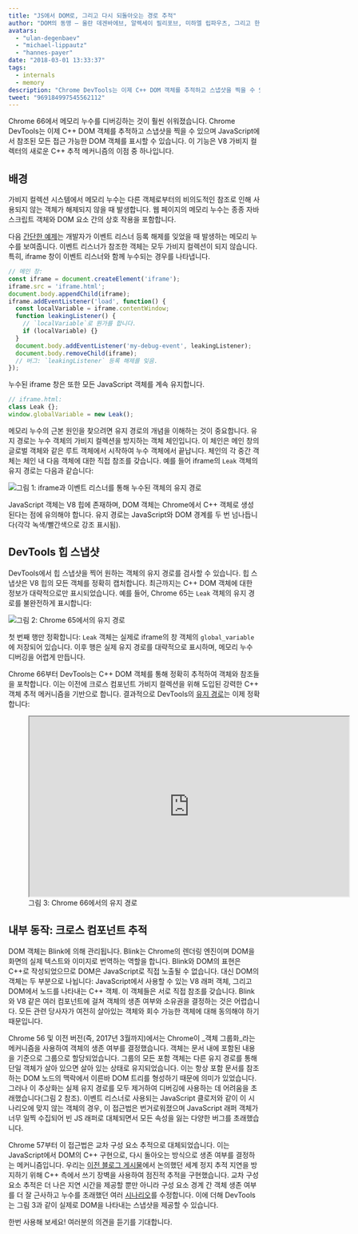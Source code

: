 ```yaml
---
title: "JS에서 DOM로, 그리고 다시 되돌아오는 경로 추적"
author: "DOM의 동맹 — 울란 데겐바에브, 알렉세이 필리포브, 미하엘 립파우츠, 그리고 한네스 페이어"
avatars: 
  - "ulan-degenbaev"
  - "michael-lippautz"
  - "hannes-payer"
date: "2018-03-01 13:33:37"
tags: 
  - internals
  - memory
description: "Chrome DevTools는 이제 C++ DOM 객체를 추적하고 스냅샷을 찍을 수 있으며 JavaScript에서 참조된 모든 접근 가능한 DOM 객체를 표시할 수 있습니다."
tweet: "969184997545562112"
---
```

Chrome 66에서 메모리 누수를 디버깅하는 것이 훨씬 쉬워졌습니다. Chrome DevTools는 이제 C++ DOM 객체를 추적하고 스냅샷을 찍을 수 있으며 JavaScript에서 참조된 모든 접근 가능한 DOM 객체를 표시할 수 있습니다. 이 기능은 V8 가비지 컬렉터의 새로운 C++ 추적 메커니즘의 이점 중 하나입니다.

<!--truncate-->
## 배경

가비지 컬렉션 시스템에서 메모리 누수는 다른 객체로부터의 비의도적인 참조로 인해 사용되지 않는 객체가 해제되지 않을 때 발생합니다. 웹 페이지의 메모리 누수는 종종 자바스크립트 객체와 DOM 요소 간의 상호 작용을 포함합니다.

다음 [간단한 예제](https://ulan.github.io/misc/leak.html)는 개발자가 이벤트 리스너 등록 해제를 잊었을 때 발생하는 메모리 누수를 보여줍니다. 이벤트 리스너가 참조한 객체는 모두 가비지 컬렉션이 되지 않습니다. 특히, iframe 창이 이벤트 리스너와 함께 누수되는 경우를 나타냅니다.

```js
// 메인 창:
const iframe = document.createElement('iframe');
iframe.src = 'iframe.html';
document.body.appendChild(iframe);
iframe.addEventListener('load', function() {
  const localVariable = iframe.contentWindow;
  function leakingListener() {
    // `localVariable`로 뭔가를 합니다.
    if (localVariable) {}
  }
  document.body.addEventListener('my-debug-event', leakingListener);
  document.body.removeChild(iframe);
  // 버그: `leakingListener` 등록 해제를 잊음.
});
```

누수된 iframe 창은 또한 모든 JavaScript 객체를 계속 유지합니다.

```js
// iframe.html:
class Leak {};
window.globalVariable = new Leak();
```

메모리 누수의 근본 원인을 찾으려면 유지 경로의 개념을 이해하는 것이 중요합니다. 유지 경로는 누수 객체의 가비지 컬렉션을 방지하는 객체 체인입니다. 이 체인은 메인 창의 글로벌 객체와 같은 루트 객체에서 시작하여 누수 객체에서 끝납니다. 체인의 각 중간 객체는 체인 내 다음 객체에 대한 직접 참조를 갖습니다. 예를 들어 iframe의 `Leak` 객체의 유지 경로는 다음과 같습니다:

![그림 1: `iframe`과 이벤트 리스너를 통해 누수된 객체의 유지 경로](/_img/tracing-js-dom/retaining-path.svg)

JavaScript 객체는 V8 힙에 존재하며, DOM 객체는 Chrome에서 C++ 객체로 생성된다는 점에 유의해야 합니다. 유지 경로는 JavaScript와 DOM 경계를 두 번 넘나듭니다(각각 녹색/빨간색으로 강조 표시됨).

## DevTools 힙 스냅샷

DevTools에서 힙 스냅샷을 찍어 원하는 객체의 유지 경로를 검사할 수 있습니다. 힙 스냅샷은 V8 힙의 모든 객체를 정확히 캡처합니다. 최근까지는 C++ DOM 객체에 대한 정보가 대략적으로만 표시되었습니다. 예를 들어, Chrome 65는 `Leak` 객체의 유지 경로를 불완전하게 표시합니다:

![그림 2: Chrome 65에서의 유지 경로](/_img/tracing-js-dom/chrome-65.png)

첫 번째 행만 정확합니다: `Leak` 객체는 실제로 iframe의 창 객체의 `global_variable`에 저장되어 있습니다. 이후 행은 실제 유지 경로를 대략적으로 표시하며, 메모리 누수 디버깅을 어렵게 만듭니다.

Chrome 66부터 DevTools는 C++ DOM 객체를 통해 정확히 추적하여 객체와 참조들을 포착합니다. 이는 이전에 크로스 컴포넌트 가비지 컬렉션을 위해 도입된 강력한 C++ 객체 추적 메커니즘을 기반으로 합니다. 결과적으로 DevTools의 [유지 경로](https://www.youtube.com/watch?v=ixadA7DFCx8)는 이제 정확합니다:

<figure>
  <div class="video video-16:9">
    <iframe src="https://www.youtube.com/embed/ixadA7DFCx8" width="640" height="360" loading="lazy"></iframe>
  </div>
  <figcaption>그림 3: Chrome 66에서의 유지 경로</figcaption>
</figure>

## 내부 동작: 크로스 컴포넌트 추적

DOM 객체는 Blink에 의해 관리됩니다. Blink는 Chrome의 렌더링 엔진이며 DOM을 화면의 실제 텍스트와 이미지로 번역하는 역할을 합니다. Blink와 DOM의 표현은 C++로 작성되었으므로 DOM은 JavaScript로 직접 노출될 수 없습니다. 대신 DOM의 객체는 두 부분으로 나뉩니다: JavaScript에서 사용할 수 있는 V8 래퍼 객체, 그리고 DOM에서 노드를 나타내는 C++ 객체. 이 객체들은 서로 직접 참조를 갖습니다. Blink와 V8 같은 여러 컴포넌트에 걸쳐 객체의 생존 여부와 소유권을 결정하는 것은 어렵습니다. 모든 관련 당사자가 여전히 살아있는 객체와 회수 가능한 객체에 대해 동의해야 하기 때문입니다.

Chrome 56 및 이전 버전(즉, 2017년 3월까지)에서는 Chrome이 _객체 그룹화_라는 메커니즘을 사용하여 객체의 생존 여부를 결정했습니다. 객체는 문서 내에 포함된 내용을 기준으로 그룹으로 할당되었습니다. 그룹의 모든 포함 객체는 다른 유지 경로를 통해 단일 객체가 살아 있으면 살아 있는 상태로 유지되었습니다. 이는 항상 포함 문서를 참조하는 DOM 노드의 맥락에서 이른바 DOM 트리를 형성하기 때문에 의미가 있었습니다. 그러나 이 추상화는 실제 유지 경로를 모두 제거하여 디버깅에 사용하는 데 어려움을 초래했습니다(그림 2 참조). 이벤트 리스너로 사용되는 JavaScript 클로저와 같이 이 시나리오에 맞지 않는 객체의 경우, 이 접근법은 번거로워졌으며 JavaScript 래퍼 객체가 너무 일찍 수집되어 빈 JS 래퍼로 대체되면서 모든 속성을 잃는 다양한 버그를 초래했습니다.

Chrome 57부터 이 접근법은 교차 구성 요소 추적으로 대체되었습니다. 이는 JavaScript에서 DOM의 C++ 구현으로, 다시 돌아오는 방식으로 생존 여부를 결정하는 메커니즘입니다. 우리는 [이전 블로그 게시물](/blog/orinoco-parallel-scavenger)에서 논의했던 세계 정지 추적 지연을 방지하기 위해 C++ 측에서 쓰기 장벽을 사용하여 점진적 추적을 구현했습니다. 교차 구성 요소 추적은 더 나은 지연 시간을 제공할 뿐만 아니라 구성 요소 경계 간 객체 생존 여부를 더 잘 근사하고 누수를 초래했던 여러 [시나리오](https://bugs.chromium.org/p/chromium/issues/detail?id=501866)를 수정합니다. 이에 더해 DevTools는 그림 3과 같이 실제로 DOM을 나타내는 스냅샷을 제공할 수 있습니다.

한번 사용해 보세요! 여러분의 의견을 듣기를 기대합니다.
